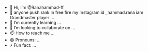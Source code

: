 - 👋 Hi, I’m @Ranahammad-ff
- 👀 anyone push rank in free fire my Instagram id _hammad.rana iam Grandmaster player ...
- 🌱 I’m currently learning ...
- 💞️ I’m looking to collaborate on ...
- 📫 How to reach me ...
- 😄 Pronouns: ...
- ⚡ Fun fact: ...

<!---
Ranahammad-ff/Ranahammad-ff is a ✨ special ✨ repository because its `README.md` (this file) appears on your GitHub profile.
You can click the Preview link to take a look at your changes.
--->
